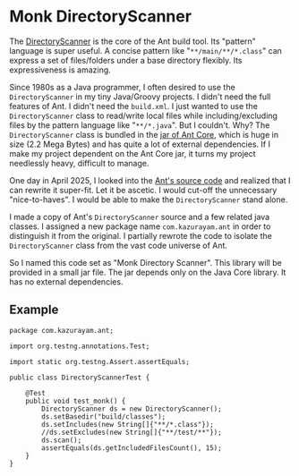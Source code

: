 # Monk DirectoryScanner

The [DirectoryScanner](https://ant.apache.org/manual/api/org/apache/tools/ant/DirectoryScanner.html) is the core of the Ant build tool. Its "pattern" language is super useful. A concise pattern like "`**/main/**/*.class`" can express a set of files/folders under a base directory flexibly. Its expressiveness is amazing.

Since 1980s as a Java programmer, I often desired to use the `DirectoryScanner` in my tiny Java/Groovy projects. I didn't need the full features of Ant. I didn't need the `build.xml`. I just wanted to use the `DirectoryScanner` class to read/write local files while including/excluding files by the pattern language like "`**/*.java`". But I couldn't. Why? The `DirectoryScanner` class is bundled in the [jar of Ant Core](https://mvnrepository.com/artifact/org.apache.ant/ant), which is huge in size (2.2 Mega Bytes) and has quite a lot of external dependencies. If I make my project dependent on the Ant Core jar, it turns my project needlessly heavy, difficult to manage.

One day in April 2025, I looked into the [Ant's source code](https://github.com/apache/ant/blob/master/src/main/org/apache/tools/ant/DirectoryScanner.java) and realized that I can rewrite it super-fit. Let it be ascetic. I would cut-off the unnecessary "nice-to-haves". I would be able to make the `DirectoryScanner` stand alone. 

I made a copy of Ant's `DirectoryScanner` source and a few related java classes. I assigned a new package name `com.kazurayam.ant` in order to distinguish it from the original. I partially rewrote the code to isolate the `DirectoryScanner` class from the vast code universe of Ant.

So I named this code set as "Monk Directory Scanner". This library will be provided in a small jar file. The jar depends only on the Java Core library. It has no external dependencies.

## Example

```
package com.kazurayam.ant;

import org.testng.annotations.Test;

import static org.testng.Assert.assertEquals;

public class DirectoryScannerTest {

    @Test
    public void test_monk() {
        DirectoryScanner ds = new DirectoryScanner();
        ds.setBasedir("build/classes");
        ds.setIncludes(new String[]{"**/*.class"});
        //ds.setExcludes(new String[]{"**/test/**"});
        ds.scan();
        assertEquals(ds.getIncludedFilesCount(), 15);
    }
}
```

